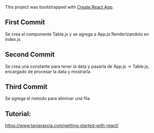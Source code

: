 This project was bootstrapped with [Create React App](https://github.com/facebook/create-react-app).

## First Commit
Se crea el componente Table.js y se agrega a App.js
Renderizandolo en index.js

## Second Commit
Se crea una constante para tener la data y pasarla de
App.js -> Table.js, encargado de procesar la data y mostrarla

## Third Commit
Se agrega el metodo para eliminar una fila

## Tutorial:
https://www.taniarascia.com/getting-started-with-react/
